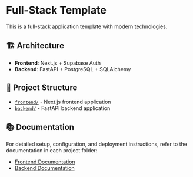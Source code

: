 # Full-Stack Template

This is a full-stack application template with modern technologies.

## 🏗️ Architecture

- **Frontend**: Next.js + Supabase Auth
- **Backend**: FastAPI + PostgreSQL + SQLAlchemy

## 📁 Project Structure

- [`frontend/`](./frontend/) - Next.js frontend application
- [`backend/`](./backend/) - FastAPI backend application

## 📚 Documentation

For detailed setup, configuration, and deployment instructions, refer to the documentation in each project folder:

- [Frontend Documentation](./frontend/docs/)
- [Backend Documentation](./backend/docs/)
